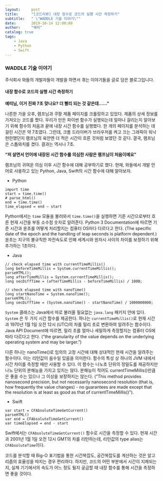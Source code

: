```yaml
---
layout:     post
title:      "[코드리뷰] 내장 함수로 코드의 실행 시간 측정하기"
subtitle:   " \"WADDLE 기술 이야기\""
date:       2019-10-14 12:00:00
author:     "예띠"
catalog: true
tags:
    - Java
    - Python
    - Swift
---
```


### WADDLE 기술 이야기

주식회사 와들의 개발자들이 개발을 하면서 겪는 이야기들을 글로 담은 블로그입니다. 

#### 내장 함수로 코드의 실행 시간 측정하기

**예띠님, 이거 진짜 7초 맞나요? 더 빨리 되는 것 같은데……”**

 나른한 가을 오후, 램프님과 쿠팡 제품 페이지를 크롤링하고 있었다. 제품의 상세 정보를 가져오는 코드를 짰다. 우리가 만든 파이썬 함수가 실행되는데 얼마나 걸리는지 알아보기 위해 함수의 처음과 끝에 내장 시간 함수를 실행했다. 한 개의 페이지를 분석하는 데 걸린 시간은 약 7초였다. 그런데, 크롬 드라이버가 브라우저를 켜고 끄는 그래픽이 워낙 현란했던지 램프님의 육안엔 더 적은 시간이 흐른 것처럼 보였던 것 같다. 결국, 램프님은 스톱와치를 켰다. 결과는 역시나 7초.
 
**“저 살면서 언어에 내장된 시간 함수를 의심한 사람은 램프님이 처음이예요”**

 램프님의 귀여운 의심 이후 시간 함수에 대해 공부하기로 했다. 현재, 와들에서 개발 언어로 사용하고 있는 Python, Java, Swift의 시간 함수에 대해 알아보자.

- Python

```
import time
start = time.time()
# parse_html()
end = time.time()
time_elapsed = end – start
```

Python에서는 `time` 모듈을 불러와서 `time.time()`을 실행하면 기준 시간으로부터 흐른 현재 시간을 부동 소수점 숫자로 알려준다. Python 3 Documentation에 따르면 기준 시간과 윤초를 어떻게 처리할지는 컴퓨터 OS마다 다르다고 한다. (The specific date of the epoch and the handling of leap seconds is platform dependent.) 윤초는 지구의 불규칙한 자전속도로 인해 세계시와 원자시 사이의 차이를 보정하기 위해 추가하는 1초이다.

- Java

```
// check elapsed time with currentTimeMillis()
long beforeTimeMillis = System.currentTimeMillis();
parseHTML();
long afterTimeMillis = System.currentTimeMillis();
long secDiffTime = (afterTimeMillis - beforeTimeMillis) / 1000;

// check elapsed time with nanoTime()
long startNanoTime = System.nanoTime();
parseHTML();
long secDiffTime = (System.nanoTime() - startNanoTime) / 1000000000;
```

 `System` 클래스는 Java에서 따로 불러올 필요없는 `java.lang` 패키지 안에 있다. `System` 은 두 가지 시간 함수를 제공한다. 하나는 `currentTimeMillis()`로 현재 시간과 1970년 1월 1일 오전 12시 (UTC)의 차를 밀리 초로 변환하여 알려주는 함수이다. Java API Document에 따르면, 밀리 초를 얼마나 세밀하게 측정할지는 컴퓨터 OS에 따라 다르다고 한다. (“the granularity of the value depends on the underlying operating system and may be larger.”) 
 
 다른 하나는 nanoTime()로 임의의 고정 시간에 대해 상대적인 현재 시간을 알려주는 함수이다. 이는 리턴값이 음수일 있음을 의미한다. 함수의 특성 상 하나의 JVM 내에서 시간 차이를 측정할 때만 사용할 수 있다. 이 함수는 나노초 단위의 정밀도를 제공하지만 나노 단위의 분해능을 가지고 있지는 않다. 분해능이 적어도 currentTimeMillis()만큼은 좋을 수는 있으나 그 이상을 보장하지는 않는다. (“This method provides nanosecond precision, but not necessarily nanosecond resolution (that is, how frequently the value changes) - no guarantees are made except that the resolution is at least as good as that of currentTimeMillis()”).

- Swift

```
var start = CFAbsoluteTimeGetCurrent()
parseHTML()
var end = CFAbsoluteTimeGetCurrent()
var timeElapsed = end - start
```

 Swift에서는 `CFAbsoluteTimeGetCurrent()` 함수로 시간을 측정할 수 있다. 현재 시간과 2001년 1월 1일 오전 12시 GMT의 차를 리턴하는데, 리턴값의 type alias는 `CFAbsoluteTime`이다.

 코드를 분석할 때 Big-O 표기법을 통한 시간복잡도, 공간복잡도를 계산하는 것은 알고리즘의 효율성을 따지는 경우 편리하다. 하지만, 코드의 어떤 부분에서 시간이 지체되는지, 실제 기기에서의 속도가 어느 정도 될지 궁금할 때 내장 함수를 통해 시간을 측정하면 좋을 것이다.
